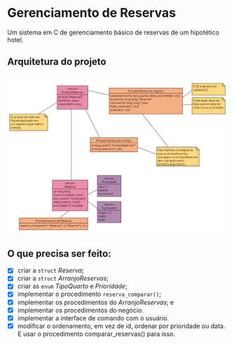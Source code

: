 # Gerenciamento de Reservas
Um sistema em C de gerenciamento básico de reservas de um hipotético hotel.
## Arquitetura do projeto
![arquitetura do projeto](diagrama_arquitetura.jpeg)
## O que precisa ser feito:
- [x] criar a `struct` *Reserva*;
- [x] criar a `struct` *ArranjoReservas*;
- [x] criar as `enum` *TipoQuarto* e *Prioridade*;
- [x] implementar o procedimento `reserva_comparar()`;
- [x] implementar os procedimentos do *ArranjoReservas*; e
- [x] implementar os procedimentos do negócio.
- [x] implementar a interface de comando com o usuário.
- [x] modificar o ordenamento, em vez de id, ordenar por prioridade ou data. E usar o procedimento comparar_reservas() para isso.
